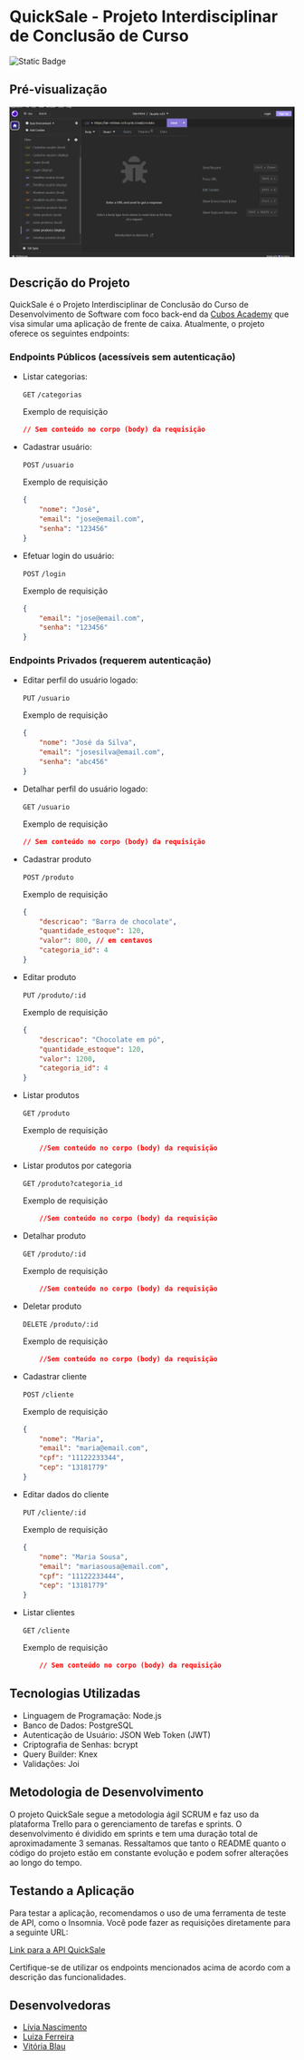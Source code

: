 # QuickSale - Projeto Interdisciplinar de Conclusão de Curso

![Static Badge](https://img.shields.io/badge/status-em%20desenvolvimento-blue)

## Pré-visualização

![Insomnia-API](./src/assets/preview.gif)

## Descrição do Projeto
QuickSale é o Projeto Interdisciplinar de Conclusão do Curso de Desenvolvimento de Software com foco back-end da [Cubos Academy](https://cubos.academy/) que visa simular uma aplicação de frente de caixa. Atualmente, o projeto oferece os seguintes endpoints:

### Endpoints Públicos (acessíveis sem autenticação)

- Listar categorias: 
    
    `GET` `/categorias`

    Exemplo de requisição

    ```json
    // Sem conteúdo no corpo (body) da requisição
    ```

- Cadastrar usuário: 

    `POST` `/usuario`

    Exemplo de requisição

    ```json
    {
        "nome": "José",
        "email": "jose@email.com",
        "senha": "123456"
    }
    ```

- Efetuar login do usuário: 

    `POST` `/login`

    Exemplo de requisição
    
    ```json
    {
        "email": "jose@email.com",
        "senha": "123456"
    }
    ```

### Endpoints Privados (requerem autenticação)

- Editar perfil do usuário logado: 

    `PUT` `/usuario`

    Exemplo de requisição

    ```json
    {
        "nome": "José da Silva",
        "email": "josesilva@email.com",
        "senha": "abc456"
    }
    ```

- Detalhar perfil do usuário logado: 

    `GET` `/usuario`

    Exemplo de requisição
    
    ```json
    // Sem conteúdo no corpo (body) da requisição
    ```

- Cadastrar produto

    `POST` `/produto`

    Exemplo de requisição

    ```json
    {
        "descricao": "Barra de chocolate",
        "quantidade_estoque": 120,
        "valor": 800, // em centavos
        "categoria_id": 4
    }
    ```

- Editar produto

    `PUT` `/produto/:id`

    Exemplo de requisição
    
    ```json
    {
        "descricao": "Chocolate em pó",
        "quantidade_estoque": 120,
        "valor": 1200, 
        "categoria_id": 4
    }
    ```

- Listar produtos

    `GET` `/produto`

    Exemplo de requisição

    ```json
        //Sem conteúdo no corpo (body) da requisição
    ```

- Listar produtos por categoria     

    `GET` `/produto?categoria_id`

    Exemplo de requisição

    ```json
        //Sem conteúdo no corpo (body) da requisição
    ```

- Detalhar produto

    `GET` `/produto/:id`

    Exemplo de requisição

    ```json
        //Sem conteúdo no corpo (body) da requisição
    ```

- Deletar produto

    `DELETE` `/produto/:id`

    Exemplo de requisição

    ```json
        //Sem conteúdo no corpo (body) da requisição
    ```

- Cadastrar cliente

    `POST` `/cliente`

    Exemplo de requisição

    ```json
    {
        "nome": "Maria",
        "email": "maria@email.com",
        "cpf": "11122233344",
        "cep": "13181779"
    }
    ```

- Editar dados do cliente

    `PUT` `/cliente/:id`

    Exemplo de requisição

    ```json
    {
        "nome": "Maria Sousa",
        "email": "mariasousa@email.com",
        "cpf": "11122233444",
        "cep": "13181779"
    }
    ```

- Listar clientes

    `GET` `/cliente`

    Exemplo de requisição

    ```json
        // Sem conteúdo no corpo (body) da requisição
    ```


## Tecnologias Utilizadas
- Linguagem de Programação: Node.js
- Banco de Dados: PostgreSQL
- Autenticação de Usuário: JSON Web Token (JWT)
- Criptografia de Senhas: bcrypt
- Query Builder: Knex
- Validações: Joi

## Metodologia de Desenvolvimento
O projeto QuickSale segue a metodologia ágil SCRUM e faz uso da plataforma Trello para o gerenciamento de tarefas e sprints. O desenvolvimento é dividido em sprints e tem uma duração total de aproximadamente 3 semanas. Ressaltamos que tanto o README quanto o código do projeto estão em constante evolução e podem sofrer alterações ao longo do tempo.

## Testando a Aplicação
Para testar a aplicação, recomendamos o uso de uma ferramenta de teste de API, como o Insomnia. Você pode fazer as requisições diretamente para a seguinte URL:

[Link para a API QuickSale](https://fair-mittens-colt.cyclic.cloud)

Certifique-se de utilizar os endpoints mencionados acima de acordo com a descrição das funcionalidades.

## Desenvolvedoras
- [Lívia Nascimento](https://github.com/livnascimento)
- [Luiza Ferreira](https://github.com/LuhOli42)
- [Vitória Blau](https://github.com/viviblau)